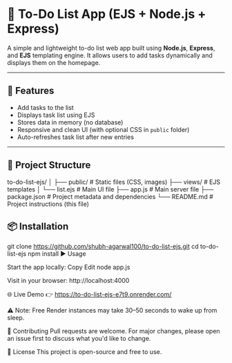 
# 📝 To-Do List App (EJS + Node.js + Express)

A simple and lightweight to-do list web app built using **Node.js**, **Express**, and **EJS** templating engine. It allows users to add tasks dynamically and displays them on the homepage.

---

## 🚀 Features

- Add tasks to the list
- Displays task list using EJS
- Stores data in memory (no database)
- Responsive and clean UI (with optional CSS in `public` folder)
- Auto-refreshes task list after new entries

---

## 📂 Project Structure

to-do-list-ejs/
│
├── public/ # Static files (CSS, images)
├── views/ # EJS templates
│ └── list.ejs # Main UI file
├── app.js # Main server file
├── package.json # Project metadata and dependencies
└── README.md # Project instructions (this file)


## 📦 Installation

git clone https://github.com/shubh-agarwal100/to-do-list-ejs.git
cd to-do-list-ejs
npm install
▶️ Usage


Start the app locally:
Copy
Edit
node app.js


Visit in your browser:
http://localhost:4000



🌐 Live Demo
👉 https://to-do-list-ejs-e7t9.onrender.com/



⚠️ Note: Free Render instances may take 30–50 seconds to wake up from sleep.

🤝 Contributing
Pull requests are welcome. For major changes, please open an issue first to discuss what you'd like to change.

📜 License
This project is open-source and free to use.


